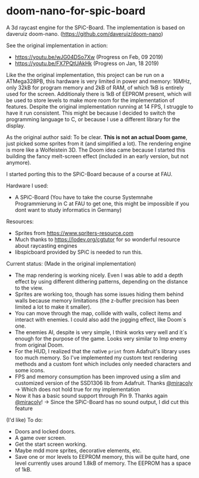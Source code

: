 # doom-nano-for-spic-board
A 3d raycast engine for the SPiC-Board. The implementation is based on daveruiz doom-nano. (https://github.com/daveruiz/doom-nano)

See the original implementation in action:
- https://youtu.be/wJG04DSo7Xw (Progress on Feb, 09 2019)
- https://youtu.be/FX7PQtUAkHk (Progress on Jan, 18 2019)

Like the the original implementation, this project can be run on a ATMega328PB, this hardware is very limited in power and memory: 16MHz, only 32kB for program memory and 2kB of RAM, of which 1kB is entirely used for the screen. Additionaly there is 1kB of EEPROM present, which will be used to store levels to make more room for the implementation of features.
Despite the original implementation running at 14 FPS, I struggle to have it run consistent. This might be because I decided to switch the programming language to C, or because I use a different library for the display.

As the original author said:
To be clear. **This is not an actual Doom game**, just picked some sprites from it (and simplified a lot). The rendering engine is more like a Wolfeistein 3D. The Doom idea came because I started this building the fancy melt-screen effect (included in an early version, but not anymore).

I started porting this to the SPiC-Board because of a course at FAU.

Hardware I used:
- A SPiC-Board (You have to take the course Systemnahe Programmierung in C at FAU to get one, this might be impossible if you dont want to study informatics in Germany)

Resources:
- Sprites from https://www.spriters-resource.com
- Much thanks to https://lodev.org/cgtutor for so wonderful resource about raycasting engines
- libspicboard provided by SPiC is needed to run this.

Current status: (Made in the original implementation)
- The map rendering is working nicely. Even I was able to add a depth effect by using different dithering patterns, depending on the distance to the view.
- Sprites are working too, though has some issues hiding them behind walls because memory limitations (the z-buffer precision has been limited a lot to make it smaller).
- You can move through the map, collide with walls, collect items and interact with enemies. I could also add the jogging effect, like Doom´s one.
- The enemies AI, despite is very simple, I think works very well and it´s enough for the purpose of the game. Looks very similar to  Imp enemy from original Doom.
- For the HUD, I realized that the native `print` from Adafruit's library uses too much memory. So I've implemented my custom text rendering methods and a custom font which includes only needed characters and some icons.
- FPS and memory consumption has been improved using a slim and customized version of the SSD1306 lib from Adafruit. Thanks  [@miracoly](https://github.com/miracoli) -> Which does not hold true for my implementation
- Now it has a basic sound support through Pin 9. Thanks again [@miracoly](https://github.com/miracoli)! -> Since the SPiC-Board has no sound output, I did cut this feature

(I'd like) To do:
- Doors and locked doors.
- A game over screen.
- Get the start screen working.
- Maybe mdd more sprites, decorative elements, etc.
- Save one or mor levels to EEPROM memory, this will be quite hard, one level currently uses around 1.8kB of memory. The EEPROM has a space of 1kB.

